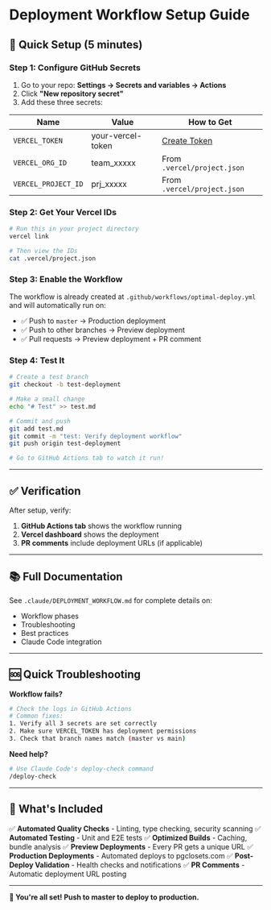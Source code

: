 # Deployment Workflow Setup Guide

## 🚀 Quick Setup (5 minutes)

### Step 1: Configure GitHub Secrets

1. Go to your repo: **Settings → Secrets and variables → Actions**
2. Click **"New repository secret"**
3. Add these three secrets:

| Name | Value | How to Get |
|------|-------|------------|
| `VERCEL_TOKEN` | your-vercel-token | [Create Token](https://vercel.com/account/tokens) |
| `VERCEL_ORG_ID` | team_xxxxx | From `.vercel/project.json` |
| `VERCEL_PROJECT_ID` | prj_xxxxx | From `.vercel/project.json` |

### Step 2: Get Your Vercel IDs

```bash
# Run this in your project directory
vercel link

# Then view the IDs
cat .vercel/project.json
```

### Step 3: Enable the Workflow

The workflow is already created at `.github/workflows/optimal-deploy.yml` and will automatically run on:
- ✅ Push to `master` → Production deployment
- ✅ Push to other branches → Preview deployment
- ✅ Pull requests → Preview deployment + PR comment

### Step 4: Test It

```bash
# Create a test branch
git checkout -b test-deployment

# Make a small change
echo "# Test" >> test.md

# Commit and push
git add test.md
git commit -m "test: Verify deployment workflow"
git push origin test-deployment

# Go to GitHub Actions tab to watch it run!
```

---

## ✅ Verification

After setup, verify:

1. **GitHub Actions tab** shows the workflow running
2. **Vercel dashboard** shows the deployment
3. **PR comments** include deployment URLs (if applicable)

---

## 📚 Full Documentation

See `.claude/DEPLOYMENT_WORKFLOW.md` for complete details on:
- Workflow phases
- Troubleshooting
- Best practices
- Claude Code integration

---

## 🆘 Quick Troubleshooting

**Workflow fails?**
```bash
# Check the logs in GitHub Actions
# Common fixes:
1. Verify all 3 secrets are set correctly
2. Make sure VERCEL_TOKEN has deployment permissions
3. Check that branch names match (master vs main)
```

**Need help?**
```bash
# Use Claude Code's deploy-check command
/deploy-check
```

---

## 🎯 What's Included

✅ **Automated Quality Checks** - Linting, type checking, security scanning
✅ **Automated Testing** - Unit and E2E tests
✅ **Optimized Builds** - Caching, bundle analysis
✅ **Preview Deployments** - Every PR gets a unique URL
✅ **Production Deployments** - Automated deploys to pgclosets.com
✅ **Post-Deploy Validation** - Health checks and notifications
✅ **PR Comments** - Automatic deployment URL posting

---

**🎉 You're all set! Push to master to deploy to production.**
